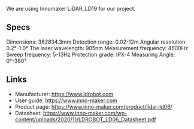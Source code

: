 We are using Innomaker LiDAR_LD19 for our project. 

## Specs
Dimensions: 38*38*34.3mm
Detection range: 0.02-12m
Angular resolution: 0.2°-1.0°
The laser wavelength: 905nm
Measurement frequency: 4500Hz
Sweep frequency: 5-13Hz
Protection grade: IPX-4
Measuring Angle: 0°-360°

## Links
- Manufacturer: https://www.ldrobot.com
- User guide: https://www.inno-maker.com
- Product page: https://www.inno-maker.com/product/lidar-ld06/
- Datasheet: https://www.inno-maker.com/wp-content/uploads/2020/11/LDROBOT_LD06_Datasheet.pdf